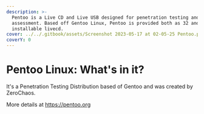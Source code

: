 ```yaml
---
description: >-
  Pentoo is a Live CD and Live USB designed for penetration testing and security
  assessment. Based off Gentoo Linux, Pentoo is provided both as 32 and 64 bit
  installable livecd.
cover: ../../.gitbook/assets/Screenshot 2023-05-17 at 02-05-25 Pentoo.png
coverY: 0
---
```


# Pentoo Linux: What's in it?

It's a Penetration Testing Distribution based of Gentoo and was created by ZeroChaos.&#x20;

More details at https://pentoo.org

